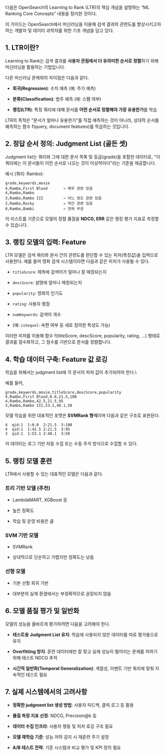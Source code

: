 다음은 OpenSearch의 Learning to Rank (LTR)의 핵심 개념을 설명하는 “ML Ranking Core Concepts” 내용을 정리한 것이다.

이 가이드는 OpenSearch에서 머신러닝을 이용해 검색 결과의 관련도를 향상시키고자 하는 개발자 및 데이터 과학자를 위한 기초 개념을 담고 있다.

## 1. LTR이란?

Learning to Rank는 검색 결과를 **사용자 관점에서 더 유의미한 순서로 정렬**하기 위해 머신러닝을 활용하는 기법입니다.  

다른 머신러닝 문제와의 차이점은 다음과 같다.

- **회귀(Regression)**: 수치 예측 (예: 주가 예측)
    
- **분류(Classification)**: 범주 예측 (예: 스팸 여부)
    
- **랭킹(LTR)**: 특정 쿼리에 대해 문서를 **어떤 순서로 정렬해야 가장 유용한가**를 학습
    

LTR의 목적은 "문서가 얼마나 유용한가"를 직접 예측하는 것이 아니라, 
상대적 순서를 예측하는 함수 f(query, document features)를 학습하는 것입니다.


## 2. 정답 순서 정의: Judgment List (골든 셋)

Judgment list는 쿼리와 그에 대한 문서 목록 및 등급(grade)을 포함한 데이터로, "이 쿼리에는 이 문서들이 이런 순서로 나오는 것이 이상적이다"라는 기준을 제공합니다.

예시 (쿼리: Rambo):

```
grade,keywords,movie
4,Rambo,First Blood       → 매우 관련 있음
4,Rambo,Rambo
3,Rambo,Rambo III         → 어느 정도 관련 있음
2,Rambo,Rocky             → 약간 관련 있음
0,Rambo,Bambi             → 전혀 무관
```

이 리스트를 기준으로 모델의 정렬 품질을 **NDCG, ERR** 같은 랭킹 평가 지표로 측정할 수 있습니다.


## 3. 랭킹 모델의 입력: Feature

LTR 모델은 검색 쿼리와 문서 간의 관련도를 판단할 수 있는 피처(특징값)을 입력으로 사용한다.
예를 들어 영화 검색 시스템이라면 다음과 같은 피처가 사용될 수 있다.

- `titleScore`: 제목에 검색어가 얼마나 잘 매칭되는지
    
- `descScore`: 설명에 얼마나 매칭되는지
    
- `popularity`: 영화의 인기도
    
- `rating`: 사용자 평점
    
- `numKeywords`: 검색어 개수
    
- (예: `isSequel`: 속편 여부 등 새로 정의한 특성도 가능)
    

이러한 피처를 이용해 함수 f(titleScore, descScore, popularity, rating, ...) 형태로 결과를 점수화하고, 그 점수를 기반으로 문서를 정렬합니다.


## 4. 학습 데이터 구축: Feature 값 로깅

학습을 위해서는 judgment list에 각 문서의 피처 값이 추가되어야 한다.\
 
예를 들어,

```
grade,keywords,movie,titleScore,descScore,popularity
4,Rambo,First Blood,0.0,21.5,100
4,Rambo,Rambo,42.5,21.5,95
3,Rambo,Rambo III,53.1,40.1,50
```

모델 학습을 위한 대표적인 포맷은 **SVMRank 형식**이며 다음과 같은 구조로 표현된다.

```
4  qid:1  1:0.0  2:21.5  3:100
4  qid:1  1:42.5 2:21.5  3:95
3  qid:1  1:53.1 2:40.1  3:50
```

이 데이터는 로그 기반 자동 수집 또는 수동 주석 방식으로 수집할 수 있다.


## 5. 랭킹 모델 훈련

LTR에서 사용할 수 있는 대표적인 모델은 다음과 같다.

### 트리 기반 모델 (추천)

- LambdaMART, XGBoost 등
    
- 높은 정확도
    
- 학습 및 운영 비용은 큼

### SVM 기반 모델

- SVMRank
    
- 상대적으로 단순하고 가볍지만 정확도는 낮음

### 선형 모델

- 기본 선형 회귀 기반
    
- 대부분의 실제 환경에서는 부정확하므로 권장되지 않음


## 6. 모델 품질 평가 및 일반화

모델의 성능을 올바르게 평가하려면 다음을 고려해야 한다.

- **테스트용 Judgment List 유지**: 학습에 사용되지 않은 데이터를 따로 평가용으로 유지
    
- **Overfitting 방지**: 훈련 데이터에만 잘 맞고 실제 성능이 떨어지는 문제를 피하기 위해 테스트 NDCG 추적
    
- **시간적 일반화(Temporal Generalization)**: 계절성, 이벤트 기반 쿼리에 맞춰 지속적인 테스트 필요



## 7. 실제 시스템에서의 고려사항

- **정확한 judgment list 생성 방법**: 사용자 피드백, 클릭 로그 등 활용

- **품질 측정 지표 선정**: NDCG, Precision@k 등
    
- **데이터 수집 인프라**: 사용자 행동 및 피처 로깅 구조 필요
    
- **모델 재학습 기준**: 성능 저하 감지 시 재훈련 주기 설정
    
- **A/B 테스트 전략**: 기존 시스템과 비교 평가 및 KPI 정의 필요


